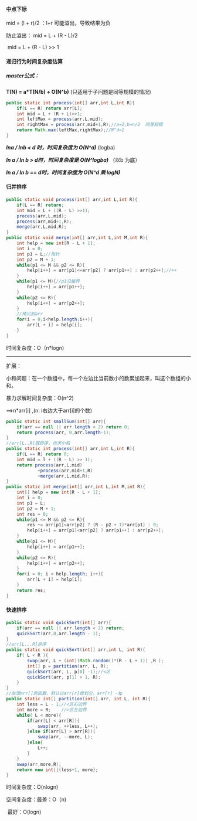 #### 中点下标

mid = (l + r)/2  ：l+r  可能溢出，导致结果为负

防止溢出： mid = L + (R - L)/2

​					mid = L + (R - L) >> 1

#### 递归行为时间复杂度估算

##### master公式：

**T(N) = a*T(N/b) + O(N^b)** (只适用于子问题是同等规模的情况)

```java
public static int process(int[] arr,int L,int R){
    if(L == R) return arr[L];
    int mid = L + (R + L)>>1;
    int leftMax = process(arr,L,mid);
    int rightMax = process(arr,mid+1,R);//a=2,b=n/2  同等规模
    return Math.max(leftMax,rightMax);//N^d=1
}
```

***lna / lnb < d 时，时间复杂度为 O(N^d)***		(logba)

***ln a / ln b > d时，时间复杂度是 O(N^logba)***	（以b 为底）

***ln a / ln b == d时，时间复杂度为 O(N^d 乘 logN)***

#### 归并排序

```java
public static void process(int[] arr,int L,int R){
    if(L == R) return;
    int mid = L + ((R - L) >>1);
    process(arr,L,mid);
    process(arr,mid+1,R);
    merge(arr,L,mid,R);
}
public static void merge(int[] arr,int L,int M,int R){
    int help = new int[R - L + 1];
    int i = 0;
    int p1 = L;//指针
    int p2 = M + 1;
    while(p1 <= M && p2 <= R){
        help[i++] = arr[p1]<=arr[p2] ? arr[p1++] : arr[p2++];//++
    }
    while(p1 <= M){//p1没越界
        help[i++] = arr[p1++];
    }
    while(p2 <= R){
        help[i++] = arr[p2++];
    }
    //拷贝到arr
    for(i = 0;i<help.length;i++){
        arr[L + i] = help[i];
    }
}
```



时间复杂度：O（n*logn)

****

扩展：

小和问题：在一个数组中，每一个左边比当前数小的数累加起来，叫这个数组的小和。

暴力求解时间复杂度：O(n^2)

==>n*arr[i] ,(n: i右边大于arr[i]的个数)

```java
public static int smallSum(int[] arr){
    if(arr == null || arr.length < 2) return 0;
    return process(arr, 0,arr.length-1);
}
//arr[L..R]既排序，也求小和
public static int process(int[] arr,int L,int R){
    if(L == R) return 0;
    int mid = l + ((R - L) >> 1);
    return process(arr,L,mid)
        	+process(arr,mid+1,R)
        	+merge(arr,L,mid,R);
}
public static int merge(int[] arr,int L,int M,int R){
    int[] help = new int[R - L + 1];
    int i = 0;
    int p1 = L;
    int p2 = M + 1;
    int res = 0;
    while(p1 <= M && p2 <= R){
        res += arr[p1]<arr[p2] ? (R - p2 + 1)*arr[p1] : 0;
        help[i++] = arr[p1]<arr[p2] ? arr[p1++] : arr[p2++];
    }
    while(p1 <= M){
        help[i++] = arr[p1++];
    }
    while(p2 <= R){
        help[i++] = arr[p2++];
    }
    for(i = 0; i < help.length; i++){
        arr[L + i] = help[i];
    }
    return res;
}
```

#### 快速排序



```java
public static void quickSort(int[] arr){
    if(arr == null || arr.length < 2) return;
    quickSort(arr,0,arr.length - 1);
}
//arr[L...R]排序
public static void quickSort(int[] arr,int L, int R){
    if( L < R ){
        swap(arr, L + (int)(Math.random()*(R - L + 1)) ,R );
        int[] p = partition(arr, L, R);
        quickSort(arr, L, p[0] -1);//<区
        quickSort(arr, p[1] + 1, R);
    }
}
//处理arr[]的函数，默认以arr[r]做划分，arr[r] -》p
public static int[] partition(int[] arr, int L, int R){
    int less = L - 1;//<区右边界
    int more = R;    //>区左边界
    while( L < more){
        if(arr[L] < arr[R]){
            swap(arr, ++less, L++);
        }else if(arr[L] > arr[R]){
            swap(arr, --more, L);
        }else{
            L++;
        }
    }
    swap(arr,more,R);
    return new int[]{less+1, more};
}
```

时间复杂度：O(nlogn)

空间复杂度：最差：O（n) 

​					   最好：O(logn)
